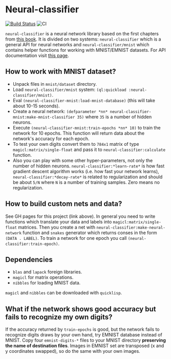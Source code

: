 # Neural-classifier
[![Build Status](https://api.cirrus-ci.com/github/shamazmazum/neural-classifier.svg)](https://cirrus-ci.com/github/shamazmazum/neural-classifier)
![CI](https://github.com/shamazmazum/neural-classifier/workflows/CI/badge.svg)

`neural-classifier` is a neural network library based on the first chapters
from [this book](http://neuralnetworksanddeeplearning.com/). It is divided on
two systems: `neural-classifier` which is a general API for neural networks
and `neural-classifier/mnist` which contains helper functions for working with
MNIST/EMNIST datasets. For API documentation visit
[this page](http://shamazmazum.github.io/neural-classifier).

## How to work with MNIST dataset?

* Unpack files in `mnist/dataset` directory.
* Load `neural-classifier/mnist` system: `(ql:quickload
  :neural-classifier/mnist)`.
* Eval `(neural-classifier-mnist:load-mnist-database)` (this will take about
  10-15 seconds).
* Create a neural network: `(defparameter *nn*
  neural-classifier-mnist:make-mnist-classifier 35)` where `35` is a number of
  hidden neurons.
* Execute `(neural-classifier-mnist:train-epochs *nn* 10)` to train the network
  for 10 epochs. This function will return data about the network's accuracy for
  each epoch.
* To test your own digits convert them to `784x1` matrix of type
  `magicl:matrix/single-float` and pass it to `neural-classifier:calculate`
  function.
* Also you can play with some other hyper-parameters, not only the number of
  hidden neurons. `neural-classifier:*learn-rate*` is how fast gradient descent
  algorithm works (i.e. how fast your network learns),
  `neural-classifier:*decay-rate*` is related to regularization and should be
  about `5/N` where `N` is a number of training samples. Zero means no
  regularization.

## How to build custom nets and data?

See GH pages for this project (link above). In general you need to write
functions which translate your data and labels into `magicl:matrix/single-float`
matrices. Then you create a net with `neural-classifier:make-neural-network`
function and `snakes` generator which returns conses in the form `(DATA
. LABEL)`. To train a network for one epoch you call
`(neural-classifier:train-epoch)`.

## Dependencies

* `blas` and `lapack` foreign libraries.
* `magicl` for matrix operations.
* `nibbles` for loading MNIST data.

`magicl` and `nibbles` can be downloaded with `quicklisp`.

## What if the network shows good accuracy but fails to recognize my own digits?

If the accuracy returned by `train-epochs` is good, but the network fails to
recognize digits draws by your own hand, try EMNIST database instead of
MNIST. Copy four `emnist-digits-*` files to your MNIST directory **preserving
the name of destination files**. Images in EMNIST set are transposed (x and y
coordinates swapped), so do the same with your own images.
